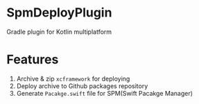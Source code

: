 # SpmDeployPlugin

Gradle plugin for Kotlin multiplatform

# Features

1. Archive & zip `xcframework` for deploying
2. Deploy archive to Github packages repository
3. Generate `Pacakge.swift` file for SPM(Swift Pacakge Manager)
